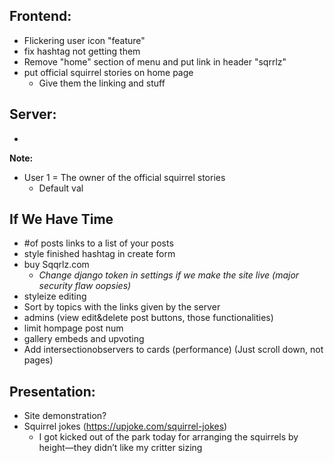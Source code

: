 ## **Frontend:**

-   Flickering user icon "feature"
-   fix hashtag not getting them
-   Remove "home" section of menu and put link in header "sqrrlz"
-   put official squirrel stories on home page
    - Give them the linking and stuff

## **Server:**

-      

**Note:**

-   User 1 = The owner of the official squirrel stories
    -   Default val

## **If We Have Time**

-   #of posts links to a list of your posts
-   style finished hashtag in create form
-   buy Sqqrlz.com
    - *Change django token in settings if we make the site live (major security flaw oopsies)*
-   styleize editing
-   Sort by topics with the links given by the server
-   admins (view edit&delete post buttons, those functionalities)
-   limit hompage post num
-   gallery embeds and upvoting
-   Add intersectionobservers to cards (performance) (Just scroll down, not pages)

## **Presentation:**

-   Site demonstration?
-   Squirrel jokes (https://upjoke.com/squirrel-jokes)
    -   I got kicked out of the park today for arranging the squirrels by height—they didn’t like my critter sizing
